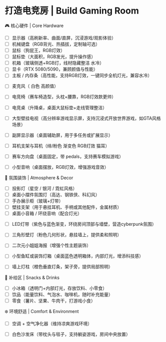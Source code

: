 # 打造电竞房 | Build Gaming Room
🎮 核心硬件 | Core Hardware
* [ ] 显示器（高刷新率、曲面/直屏，沉浸游戏/观影体验）
* [ ] 机械键盘（RGB背光、热插拔，定制轴可选）
* [ ] 鼠标（狗屁王，RGB灯效）
* [ ] 鼠标垫（大面积，RGB发光，提升操作感）
* [ ] 机箱（玻璃侧透+RGB灯，线材隐藏整洁 水冷）
* [ ] 显卡（RTX 5080/5090，兼顾颜值与性能）
* [ ] 主板 / 内存条（高性能，支持RGB灯效，一键同步全机灯光，兼容水冷）
- [ ] 麦克风（ 白色 高颜值）
* [ ] 电竞椅（赛车椅造型，头枕+腰靠，RGB灯效款更帅）
* [ ] 电竞桌（升降桌，桌面大鼠标垫+走线管理整洁）
* [ ] 大型壁挂电视（高分辨率游戏显示屏，支持沉浸式开放世界游戏，如GTA风格场景）
* [ ] 副屏显示器（桌面辅助屏，用于多任务或扩展显示）
* [ ] 耳机支架与耳机（绯/粉色 渐变色 RGB灯效  猫耳）
* [ ] 赛车方向盘（桌面固定，带 pedals，支持赛车模拟游戏）
* [ ] 小型音响（桌面摆放，RGB灯效，增强游戏音效）


🌌 氛围装饰 | Atmosphere & Decor
- [ ] 投影灯（星空 / 银河 / 霓虹风格）
- [ ] 桌面小摆件氛围灯（高达、钢铁侠、科幻风）
- [ ] 手办展示柜（玻璃+灯带）
- [ ] 壁挂支架（用于悬挂耳机、手柄或其他配件，金属材质）
- [ ] 桌面小音箱 / 环绕音响（配合灯光）
* [ ] LED灯带（紫色与蓝色渐变，环绕房间顶部与墙壁，营造cyberpunk氛围）
* [ ] 三角形壁灯（粉色几何形状，悬挂墙上，提供柔和照明）
* [ ] 二次元小姐姐海报（增强个性主题装饰）
* [ ] 小型鱼缸或装饰灯箱（桌面蓝色透明箱体，内部灯光，增添科技感）
* [ ] 墙上灯柱（橙色垂直灯条，架子旁，提供局部照明）




🍻 补给区 | Snacks & Drinks
* [ ] 小冰箱（透明门+内部灯光，存放饮料、小零食）
* [ ] 饮品（能量饮料、气泡水、咖啡机，随时补充能量）
* [ ] 零食（薯片、坚果、牛肉干，打游戏小食）

❄️ 环境舒适 | Comfort & Environment
- [ ] 空调 + 空气净化器（维持凉爽游戏环境）
* [ ] 白色沙发床（带枕头与毯子，支持躺姿游戏，房间中央放置）
